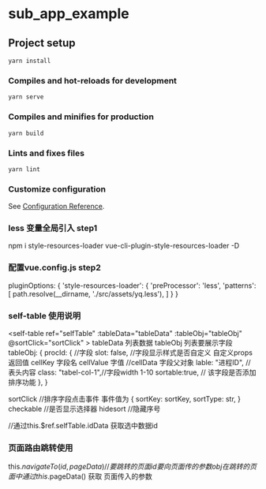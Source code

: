 # sub_app_example

## Project setup
```
yarn install
```

### Compiles and hot-reloads for development
```
yarn serve
```

### Compiles and minifies for production
```
yarn build
```

### Lints and fixes files
```
yarn lint
```

### Customize configuration
See [Configuration Reference](https://cli.vuejs.org/config/).


### less 变量全局引入 step1
npm i style-resources-loader vue-cli-plugin-style-resources-loader -D

### 配置vue.config.js step2
pluginOptions: {
      'style-resources-loader': {
        'preProcessor': 'less',
        'patterns': [
          path.resolve(__dirname, './src/assets/yq.less'),
        ]
      }
    }


### self-table 使用说明
<self-table ref="selfTable" :tableData="tableData" :tableObj="tableObj" @sortClick="sortClick"  >
            <template v-slot:procId='props'> 
              {{ props.cellData == 2 ? "进行中" : "已挂起" }}
            </template>
  </self-table>
tableData 列表数据
tableObj  列表要展示字段
  tableObj: {
        procId: { //字段
          slot: false, //字段显示样式是否自定义  自定义props 返回值 cellKey 字段名 cellValue 字值         //cellData 字段父对象
          lable: "进程ID",  //表头内容
          class: "tabel-col-1",//字段width   1-10
          sortable:true, // 该字段是否添加排序功能
        },
  }

  sortClick //排序字段点击事件 事件值为 {
        sortKey: sortKey,
        sortType: str,
      }
  checkable //是否显示选择器
  hidesort //隐藏序号

  //通过this.$ref.selfTable.idData 获取选中数据id



  ### 页面路由跳转使用
  this.$navigateTo(id,pageData)  //要跳转的页面id    要向页面传的参数 obj
  在跳转的页面 中 通过 this.$pageData() 获取 页面传入的参数